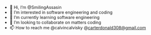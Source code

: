 - 👋 Hi, I’m @SmilingAssasin
- 👀 I’m interested in software engineering and coding 
- 🌱 I’m currently learning software engineering
- 💞️ I’m looking to collaborate on matters coding
- 📫 How to reach me @calvincalvisky @carterdonald308@gmail.com

<!---
SmilingAssasin/SmilingAssasin is a ✨ special ✨ repository because its `README.md` (this file) appears on your GitHub profile.
You can click the Preview link to take a look at your changes.
--->
